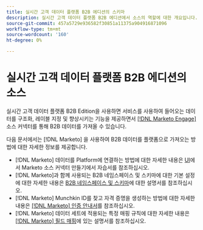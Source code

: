 ```yaml
---
title: 실시간 고객 데이터 플랫폼 B2B 에디션의 스키마
description: 실시간 고객 데이터 플랫폼 B2B 에디션에서 소스의 역할에 대한 개요입니다.
source-git-commit: 457a5729e936582f30851a11375a904916871096
workflow-type: tm+mt
source-wordcount: '160'
ht-degree: 0%

---
```


# 실시간 고객 데이터 플랫폼 B2B 에디션의 소스

실시간 고객 데이터 플랫폼 B2B Edition을 사용하면 서비스를 사용하여 들어오는 데이터를 구조화, 레이블 지정 및 향상시키는 기능을 제공하면서 [[!DNL Marketo Engage]](../../sources/connectors/adobe-applications/marketo/marketo.md) 소스 커넥터를 통해 B2B 데이터를 가져올 수 있습니다.

다음 문서에서는 [!DNL Marketo] 을 사용하여 B2B 데이터를 플랫폼으로 가져오는 방법에 대한 자세한 정보를 제공합니다.

* [!DNL Marketo] 데이터를 Platform에 연결하는 방법에 대한 자세한 내용은 [UI](../../sources/tutorials/ui/create/adobe-applications/marketo.md)에서 Marketo 소스 커넥터 만들기에서 자습서를 참조하십시오.
* [!DNL Marketo]과 함께 사용되는 B2B 네임스페이스 및 스키마에 대한 기본 설정에 대한 자세한 내용은 [B2B 네임스페이스 및 스키마](../../sources/connectors/adobe-applications/marketo/marketo-namespaces.md)에 대한 설명서를 참조하십시오.
* [!DNL Marketo] Munchkin ID를 찾고 자격 증명을 생성하는 방법에 대한 자세한 내용은 [[!DNL Marketo] 인증 안내서](../../sources/connectors/adobe-applications/marketo/marketo-auth.md)를 참조하십시오.
* [!DNL Marketo] 데이터 세트에 적용되는 특정 매핑 규칙에 대한 자세한 내용은 [[!DNL Marketo] 필드 매핑](../../sources/connectors/adobe-applications//mapping/marketo.md)에 있는 설명서를 참조하십시오.
